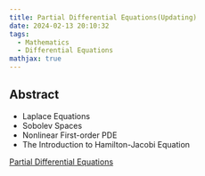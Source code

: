 ```yaml
---
title: Partial Differential Equations(Updating)
date: 2024-02-13 20:10:32
tags:
  - Mathematics
  - Differential Equations
mathjax: true
---
```


## Abstract

- Laplace Equations
- Sobolev Spaces
- Nonlinear First-order PDE
- The Introduction to Hamilton-Jacobi Equation

[Partial Differential Equations](https://drive.google.com/file/d/1baSOHUAk34cB4GFUs2fzDHqLmbOyM2Kz/view?usp=sharing)
